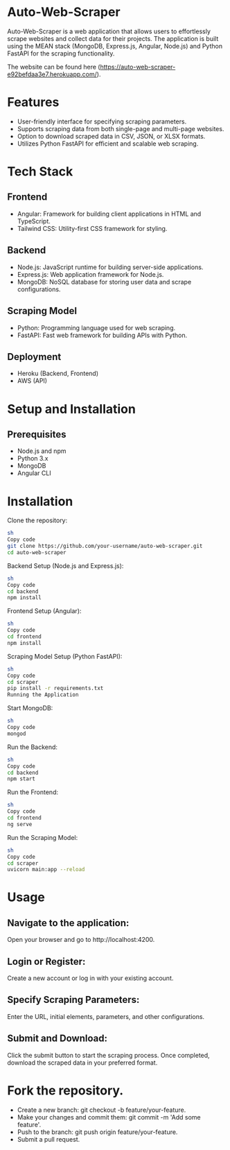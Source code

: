 # Auto-Web-Scraper
Auto-Web-Scraper is a web application that allows users to effortlessly scrape websites and collect data for their projects. The application is built using the MEAN stack (MongoDB, Express.js, Angular, Node.js) and Python FastAPI for the scraping functionality. 

The website can be found here (https://auto-web-scraper-e92befdaa3e7.herokuapp.com/).

# Features
- User-friendly interface for specifying scraping parameters.
- Supports scraping data from both single-page and multi-page websites.
- Option to download scraped data in CSV, JSON, or XLSX formats.
- Utilizes Python FastAPI for efficient and scalable web scraping.

# Tech Stack

## Frontend
- Angular: Framework for building client applications in HTML and TypeScript.
- Tailwind CSS: Utility-first CSS framework for styling.

## Backend
- Node.js: JavaScript runtime for building server-side applications.
- Express.js: Web application framework for Node.js.
- MongoDB: NoSQL database for storing user data and scrape configurations.

## Scraping Model
- Python: Programming language used for web scraping.
- FastAPI: Fast web framework for building APIs with Python.

## Deployment
- Heroku (Backend, Frontend)
- AWS (API)

# Setup and Installation
 ## Prerequisites
- Node.js and npm
- Python 3.x
- MongoDB
- Angular CLI


# Installation
Clone the repository:

```bash
sh
Copy code
git clone https://github.com/your-username/auto-web-scraper.git
cd auto-web-scraper
```

Backend Setup (Node.js and Express.js):

```bash
sh
Copy code
cd backend
npm install
```

Frontend Setup (Angular):

```bash
sh
Copy code
cd frontend
npm install
```

Scraping Model Setup (Python FastAPI):

```bash
sh
Copy code
cd scraper
pip install -r requirements.txt
Running the Application
```

Start MongoDB:

```bash
sh
Copy code
mongod
```

Run the Backend:

```bash
sh
Copy code
cd backend
npm start
```

Run the Frontend:

```bash
sh
Copy code
cd frontend
ng serve
```

Run the Scraping Model:

```bash
sh
Copy code
cd scraper
uvicorn main:app --reload
```

# Usage

## Navigate to the application:
Open your browser and go to http://localhost:4200.

## Login or Register:
Create a new account or log in with your existing account.

## Specify Scraping Parameters:
Enter the URL, initial elements, parameters, and other configurations.

## Submit and Download:
Click the submit button to start the scraping process. Once completed, download the scraped data in your preferred format.


# Fork the repository.
- Create a new branch: git checkout -b feature/your-feature.
- Make your changes and commit them: git commit -m 'Add some feature'.
- Push to the branch: git push origin feature/your-feature.
- Submit a pull request.
